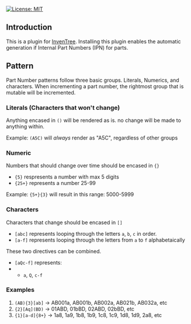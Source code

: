 [![License: MIT](https://img.shields.io/badge/License-MIT-yellow.svg)](https://opensource.org/licenses/MIT)

## Introduction
This is a plugin for [InvenTree](https://github.com/inventree/InvenTree/).
Installing this plugin enables the automatic generation if Internal Part Numbers (IPN) for parts.

## Pattern
Part Number patterns follow three basic groups. Literals, Numerics, and characters.
When incrementing a part number, the rightmost group that is mutable will be incremented.

### Literals (Characters that won't change)
Anything encased in `()` will be rendered as is. no change will be made to anything within.

Example: `(A5C)` will _always_ render as "A5C", regardless of other groups

### Numeric
Numbers that should change over time should be encased in `{}`
- `{5}` respresents a number with max 5 digits
- `{25+}` represents a number 25-99

Example: `{5+}{3}` will result in this range: 5000-5999

### Characters
Characters that change should be encased in `[]`
- `[abc]` represents looping through the letters `a`, `b`, `c` in order.
- `[a-f]` represents looping through the letters from `a` to `f` alphabetaically

These two directives can be combined.
- `[aQc-f]` represents:
- - `a`, `Q`, `c-f`

### Examples
1. `(AB){3}[ab]` -> AB001a, AB001b, AB002a, AB021b, AB032a, etc
2. `{2}[Aq](BD)` -> 01ABD, 01bBD, 02ABD, 02bBD, etc
3. `{1}[a-d]{8+}` -> 1a8, 1a9, 1b8, 1b9, 1c8, 1c9, 1d8, 1d9, 2a8, etc
